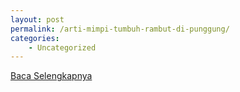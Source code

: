 ```yaml
---
layout: post
permalink: /arti-mimpi-tumbuh-rambut-di-punggung/
categories:
    - Uncategorized
---
```


[Baca Selengkapnya](/05)